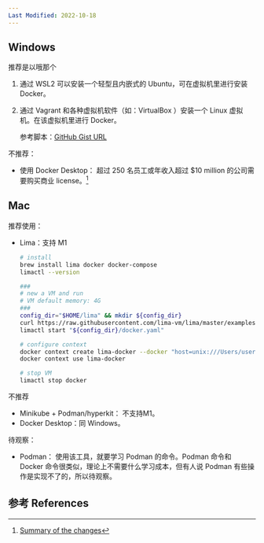 ```yaml
---
Last Modified: 2022-10-18
---
```






## Windows

推荐是以哦那个

1. 通过 WSL2 可以安装一个轻型且内嵌式的 Ubuntu，可在虚拟机里进行安装 Docker。

2. 通过 Vagrant 和各种虚拟机软件（如：VirtualBox ）安装一个 Linux 虚拟机。在该虚拟机里进行 Docker。

   参考脚本：[GitHub Gist URL](https://gist.github.com/caliburn1994/ccba9acb1ec8636d9993fb47c724c2b5)

不推荐：

- 使用 Docker Desktop： 超过 250 名员工或年收入超过 $10 million 的公司需要购买商业 license。[^1]



## Mac

推荐使用：

- Lima：支持 M1

  ```bash
  # install
  brew install lima docker docker-compose
  limactl --version
  
  ###
  # new a VM and run
  # VM default memory: 4G 
  ###
  config_dir="$HOME/lima" && mkdir ${config_dir}
  curl https://raw.githubusercontent.com/lima-vm/lima/master/examples/docker.yaml -o "${config_dir}/docker.yaml"
  limactl start "${config_dir}/docker.yaml"
  
  # configure context
  docker context create lima-docker --docker "host=unix:///Users/user/.lima/docker/sock/docker.sock"
  docker context use lima-docker
  
  # stop VM
  limactl stop docker
  ```

不推荐

- Minikube + Podman/hyperkit： 不支持M1。
- Docker Desktop：同 Windows。

待观察：

- Podman： 使用该工具，就要学习 Podman 的命令。Podman 命令和 Docker 命令很类似，理论上不需要什么学习成本，但有人说 Podman 有些操作是实现不了的，所以待观察。





## 参考 References

[^1]: [Summary of the changes](https://docs.docker.com/subscription/#summary-of-the-changes)